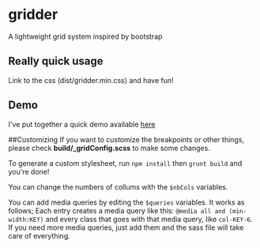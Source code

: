 # gridder
A lightweight grid system inspired by bootstrap 

## Really quick usage
Link to the css (dist/gridder.min.css) and have fun!

## Demo
I've put together a quick demo available [here](http://gridder.xposedbones.com)

##Customizing
If you want to customize the breakpoints or other things, please check **build/_gridConfig.scss** to make some changes.

To generate a custom stylesheet, run ```npm install``` then ```grunt build``` and you're done!

You can change the numbers of collums with the ```$nbCols``` variables. 

You can add media queries by editing the ```$queries``` variables. It works as follows; Each entry creates a media query like this: ```@media all and (min-width:KEY)``` and every class that goes with that media query, like ```col-KEY-6```. If you need more media queries, just add them and the sass file will take care of everything.
